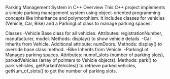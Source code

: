 Parking Management System in C++
Overview
This C++ project implements a simple parking management system using object-oriented programming concepts like inheritance and polymorphism. It includes classes for vehicles (Vehicle, Car, Bike) and a ParkingLot class to manage parking spaces.

Classes
-Vehicle
Base class for all vehicles.
Attributes: registrationNumber, manufacturer, model.
Methods: display() to show vehicle details.
-Car
Inherits from Vehicle.
Additional attribute: numDoors.
Methods: display() to override base class method.
-Bike
Inherits from Vehicle.
-ParkingLot
Manages parking spaces.
Attributes: numof_slots (number of parking slots), parkedVehicles (array of pointers to Vehicle objects).
Methods: park() to park vehicles, getParkedVehicles() to retrieve parked vehicles, getNum_of_slots() to get the number of parking slots.
